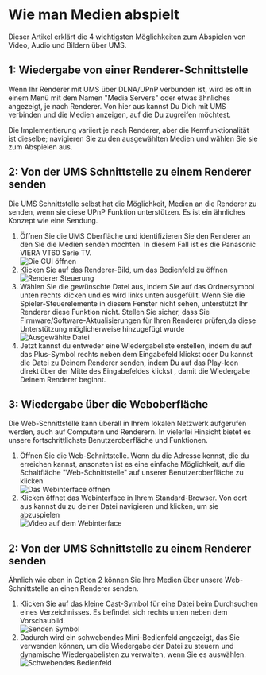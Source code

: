 # Wie man Medien abspielt

Dieser Artikel erklärt die 4 wichtigsten Möglichkeiten zum Abspielen von Video, Audio und Bildern über UMS.

## 1: Wiedergabe von einer Renderer-Schnittstelle

Wenn Ihr Renderer mit UMS über DLNA/UPnP verbunden ist, wird es oft in einem Menü mit dem Namen "Media Servers" oder etwas ähnliches angezeigt, je nach Renderer. Von hier aus kannst Du Dich mit UMS verbinden und die Medien anzeigen, auf die Du zugreifen möchtest.

Die Implementierung variiert je nach Renderer, aber die Kernfunktionalität ist dieselbe; navigieren Sie zu den ausgewählten Medien und wählen Sie sie zum Abspielen aus.

## 2: Von der UMS Schnittstelle zu einem Renderer senden

Die UMS Schnittstelle selbst hat die Möglichkeit, Medien an die Renderer zu senden, wenn sie diese UPnP Funktion unterstützen. Es ist ein ähnliches Konzept wie eine Sendung.

1. Öffnen Sie die UMS Oberfläche und identifizieren Sie den Renderer an den Sie die Medien senden möchten. In diesem Fall ist es die Panasonic VIERA VT60 Serie TV.  
   ![Die GUI öffnen](@site/docs/guides/img/how-to-play-media-1.png)
2. Klicken Sie auf das Renderer-Bild, um das Bedienfeld zu öffnen  
   ![Renderer Steuerung](@site/docs/guides/img/how-to-play-media-2.png)
3. Wählen Sie die gewünschte Datei aus, indem Sie auf das Ordnersymbol unten rechts klicken und es wird links unten ausgefüllt. Wenn Sie die Spieler-Steuerelemente in diesem Fenster nicht sehen, unterstützt Ihr Renderer diese Funktion nicht. Stellen Sie sicher, dass Sie Firmware/Software-Aktualisierungen für Ihren Renderer prüfen,da diese Unterstützung möglicherweise hinzugefügt wurde  
   ![Ausgewählte Datei](@site/docs/guides/img/how-to-play-media-3.png)
4. Jetzt kannst du entweder eine Wiedergabeliste erstellen, indem du auf das Plus-Symbol rechts neben dem Eingabefeld klickst oder Du kannst die Datei zu Deinem Renderer senden, indem Du auf das Play-Icon direkt über der Mitte des Eingabefeldes klickst , damit die Wiedergabe Deinem Renderer beginnt.

## 3: Wiedergabe über die Weboberfläche

Die Web-Schnittstelle kann überall in Ihrem lokalen Netzwerk aufgerufen werden, auch auf Computern und Renderern. In vielerlei Hinsicht bietet es unsere fortschrittlichste Benutzeroberfläche und Funktionen.

1. Öffnen Sie die Web-Schnittstelle. Wenn du die Adresse kennst, die du erreichen kannst, ansonsten ist es eine einfache Möglichkeit, auf die Schaltfläche "Web-Schnittstelle" auf unserer Benutzeroberfläche zu klicken  
   ![Das Webinterface öffnen](@site/docs/guides/img/how-to-play-media-4.png)
2. Klicken öffnet das Webinterface in Ihrem Standard-Browser. Von dort aus kannst du zu deiner Datei navigieren und klicken, um sie abzuspielen  
   ![Video auf dem Webinterface](@site/docs/guides/img/how-to-play-media-5.png)

## 2: Von der UMS Schnittstelle zu einem Renderer senden

Ähnlich wie oben in Option 2 können Sie Ihre Medien über unsere Web-Schnittstelle an einen Renderer senden.

1. Klicken Sie auf das kleine Cast-Symbol für eine Datei beim Durchsuchen eines Verzeichnisses. Es befindet sich rechts unten neben dem Vorschaubild.  
   ![Senden Symbol](@site/docs/guides/img/how-to-play-media-6.png)
2. Dadurch wird ein schwebendes Mini-Bedienfeld angezeigt, das Sie verwenden können, um die Wiedergabe der Datei zu steuern und dynamische Wiedergabelisten zu verwalten, wenn Sie es auswählen.  
   ![Schwebendes Bedienfeld](@site/docs/guides/img/how-to-play-media-7.png)

